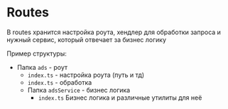 # Routes

В routes хранится настройка роута, хендлер для обработки запроса и нужный сервис, который отвечает за бизнес логику

Пример структуры:

- Папка `ads` - роут
  - `index.ts` - настройка роута (путь и тд)
  - `index.ts` - обработка
  - Папка `adsService` - бизнес логика
    - `index.ts` Бизнес логика и различные утилиты для неё
